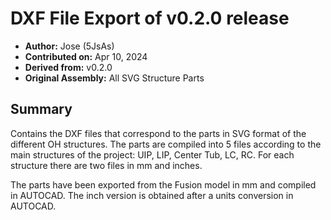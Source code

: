 # DXF File Export of v0.2.0 release
- **Author:** Jose (5JsAs)
- **Contributed on:** Apr 10, 2024
- **Derived from:** v0.2.0
- **Original Assembly:** All SVG Structure Parts

## Summary
Contains the DXF files that correspond to the parts in SVG format of the different OH structures. The parts are compiled into 5 files according to the main structures of the project: UIP, LIP, Center Tub, LC, RC. For each structure there are two files in mm and inches.

The parts have been exported from the Fusion model in mm and compiled in AUTOCAD. The inch version is obtained after a units conversion in AUTOCAD.